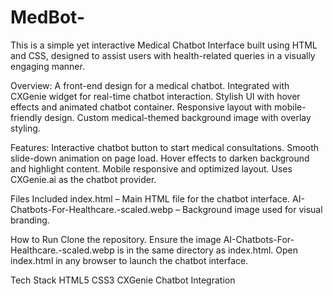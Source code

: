 # MedBot-
This is a simple yet interactive Medical Chatbot Interface built using HTML and CSS, designed to assist users with health-related queries in a visually engaging manner.

Overview:
A front-end design for a medical chatbot.
Integrated with CXGenie widget for real-time chatbot interaction.
Stylish UI with hover effects and animated chatbot container.
Responsive layout with mobile-friendly design.
Custom medical-themed background image with overlay styling.

Features:
Interactive chatbot button to start medical consultations.
Smooth slide-down animation on page load.
Hover effects to darken background and highlight content.
Mobile responsive and optimized layout.
Uses CXGenie.ai as the chatbot provider.

Files Included
index.html – Main HTML file for the chatbot interface.
AI-Chatbots-For-Healthcare.-scaled.webp – Background image used for visual branding.

How to Run
Clone the repository.
Ensure the image AI-Chatbots-For-Healthcare.-scaled.webp is in the same directory as index.html.
Open index.html in any browser to launch the chatbot interface.

Tech Stack
HTML5
CSS3
CXGenie Chatbot Integration
